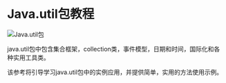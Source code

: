 # Java.util包教程

![Java.util包](../img/1-140605151641I4.png "Java.util包")

java.util包中包含集合框架，collection类，事件模型，日期和时间，国际化和各种实用工具类。

该参考将引导学习java.util包中的实例应用，并提供简单，实用的方法使用示例。

